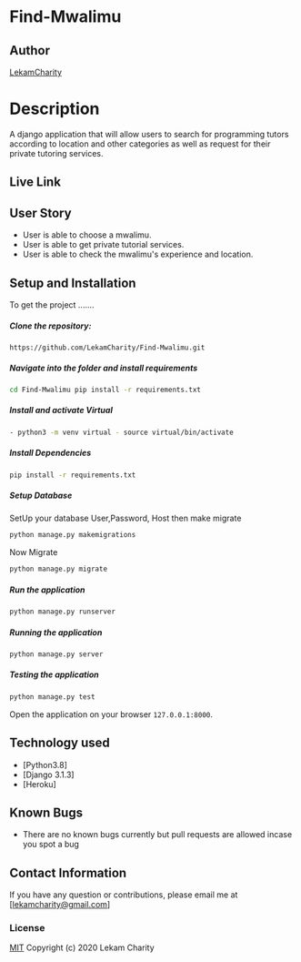 # Find-Mwalimu
## Author  
  
[LekamCharity](https://github.com/LekamCharity/Find-Mwalimu.git)  
  
# Description  
A django application that will allow users to search for programming tutors according to location and other categories as well as request for their private tutoring services.
  
##  Live Link  


## User Story  
  
* User is able to choose a mwalimu.
* User is able to get private tutorial services. 
* User is able to check the mwalimu's experience and location.
  
  
## Setup and Installation  
To get the project .......  
  
##### Clone the repository:  
 ```
https://github.com/LekamCharity/Find-Mwalimu.git
```
##### Navigate into the folder and install requirements  
 ```bash 
cd Find-Mwalimu pip install -r requirements.txt 
```
##### Install and activate Virtual  
 ```bash 
- python3 -m venv virtual - source virtual/bin/activate  
```  
##### Install Dependencies  
 ```bash 
 pip install -r requirements.txt 
```  
 ##### Setup Database  
  SetUp your database User,Password, Host then make migrate  
 ```bash 
python manage.py makemigrations 
 ``` 
 Now Migrate  
 ```bash 
 python manage.py migrate 
```
##### Run the application  
 ```bash 
 python manage.py runserver 
``` 
##### Running the application  
 ```bash 
 python manage.py server 
```
##### Testing the application  
 ```bash 
 python manage.py test 
```
Open the application on your browser `127.0.0.1:8000`.  
  
  
## Technology used  
  
* [Python3.8]
* [Django 3.1.3]
* [Heroku]
  
## Known Bugs  
* There are no known bugs currently but pull requests are allowed incase you spot a bug  
  
## Contact Information   
If you have any question or contributions, please email me at [lekamcharity@gmail.com]  

### License
  [MIT](https://github.com/LekamCharity/Find-Mwalimu/blob/master/License) Copyright (c) 2020 Lekam Charity


